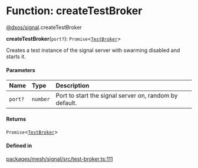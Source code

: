 # Function: createTestBroker

[@dxos/signal](../modules/dxos_signal.md).createTestBroker

**createTestBroker**(`port?`): `Promise`<[`TestBroker`](../classes/dxos_signal.TestBroker.md)\>

Creates a test instance of the signal server with swarming disabled and starts it.

#### Parameters

| Name | Type | Description |
| :------ | :------ | :------ |
| `port?` | `number` | Port to start the signal server on, random by default. |

#### Returns

`Promise`<[`TestBroker`](../classes/dxos_signal.TestBroker.md)\>

#### Defined in

[packages/mesh/signal/src/test-broker.ts:111](https://github.com/dxos/dxos/blob/db8188dae/packages/mesh/signal/src/test-broker.ts#L111)
